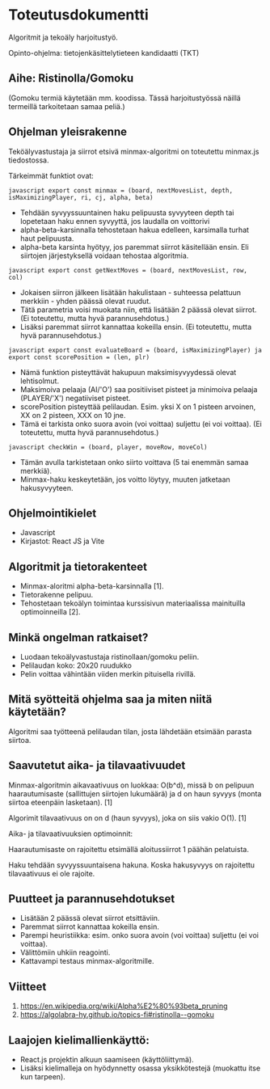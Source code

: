 # Toteutusdokumentti

Algoritmit ja tekoäly harjoitustyö.

Opinto-ohjelma: tietojenkäsittelytieteen kandidaatti (TKT)

## Aihe: Ristinolla/Gomoku

(Gomoku termiä käytetään mm. koodissa. Tässä harjoitustyössä näillä termeillä tarkoitetaan samaa peliä.)

## Ohjelman yleisrakenne

Teköälyvastustaja ja siirrot etsivä minmax-algoritmi on toteutettu minmax.js tiedostossa. 

Tärkeimmät funktiot ovat:

```javascript export const minmax = (board, nextMovesList, depth, isMaximizingPlayer, ri, cj, alpha, beta)```
- Tehdään syvyyssuuntainen haku pelipuusta syvyyteen depth tai lopetetaan haku ennen syvyyttä, jos laudalla on voittorivi
- alpha-beta-karsinnalla tehostetaan hakua edelleen, karsimalla turhat haut pelipuusta.
- alpha-beta karsinta hyötyy, jos paremmat siirrot käsitellään ensin. Eli siirtojen järjestyksellä voidaan tehostaa algoritmia.

```javascript export const getNextMoves = (board, nextMovesList, row, col)```
- Jokaisen siirron jälkeen lisätään hakulistaan - suhteessa pelattuun merkkiin - yhden päässä olevat ruudut. 
- Tätä parametria voisi muokata niin, että lisätään 2 päässä olevat siirrot. (Ei toteutettu, mutta hyvä parannusehdotus.)
- Lisäksi paremmat siirrot kannattaa kokeilla ensin. (Ei toteutettu, mutta hyvä parannusehdotus.)

```javascript export const evaluateBoard = (board, isMaximizingPlayer) ja export const scorePosition = (len, plr)```
 - Nämä funktion pisteyttävät hakupuun maksimisyvyydessä olevat lehtisolmut.
 - Maksimoiva pelaaja (AI/'O') saa positiiviset pisteet ja minimoiva pelaaja (PLAYER/'X') negatiiviset pisteet.
 - scorePosition pisteyttää pelilaudan. Esim. yksi X on 1 pisteen arvoinen, XX on 2 pisteen, XXX on 10 jne. 
 - Tämä ei tarkista onko suora avoin (voi voittaa) suljettu (ei voi voittaa). (Ei toteutettu, mutta hyvä parannusehdotus.)

```javascript checkWin = (board, player, moveRow, moveCol)```
 - Tämän avulla tarkistetaan onko siirto voittava (5 tai enemmän samaa merkkiä).
 - Minmax-haku keskeytetään, jos voitto löytyy, muuten jatketaan hakusyvyyteen.

## Ohjelmointikielet
- Javascript
- Kirjastot: React JS ja Vite

## Algoritmit ja tietorakenteet
- Minmax-aloritmi alpha-beta-karsinnalla [1].
- Tietorakenne pelipuu.
- Tehostetaan tekoälyn toimintaa kurssisivun materiaalissa mainituilla optimoinneilla [2].

## Minkä ongelman ratkaiset?
- Luodaan tekoälyvastustaja ristinollaan/gomoku peliin.
- Pelilaudan koko: 20x20 ruudukko
- Pelin voittaa vähintään viiden merkin pituisella rivillä.

## Mitä syötteitä ohjelma saa ja miten niitä käytetään? 
Algoritmi saa työtteenä pelilaudan tilan, josta lähdetään etsimään parasta siirtoa.

## Saavutetut aika- ja tilavaativuudet
Minmax-algoritmin aikavaativuus on luokkaa: O(b^d), missä b on pelipuun haarautumisaste (sallittujen siirtojen
lukumäärä) ja d on haun syvyys (monta siirtoa eteenpäin lasketaan). [1]

Algorimit tilavaativuus on on d (haun syvyys), joka on siis vakio O(1). [1]

Aika- ja tilavaativuuksien optimoinnit:

Haarautumisaste on rajoitettu etsimällä aloitussiirrot 1 päähän pelatuista. 

Haku tehdään syvyyssuuntaisena hakuna. Koska hakusyvyys on rajoitettu tilavaativuus ei ole rajoite.

## Puutteet ja parannusehdotukset
- Lisätään 2 päässä olevat siirrot etsittäviin. 
- Paremmat siirrot kannattaa kokeilla ensin.
- Parempi heuristiikka: esim. onko suora avoin (voi voittaa) suljettu (ei voi voittaa).
- Välittömiin uhkiin reagointi.
- Kattavampi testaus minmax-algoritmille.

## Viitteet
1. https://en.wikipedia.org/wiki/Alpha%E2%80%93beta_pruning
2. https://algolabra-hy.github.io/topics-fi#ristinolla--gomoku

## Laajojen kielimallienkäyttö:
- React.js projektin alkuun saamiseen (käyttöliittymä).
- Lisäksi kielimalleja on hyödynnetty osassa yksikkötestejä (muokattu itse kun tarpeen). 